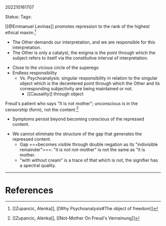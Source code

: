 202210161707

Status: 
Tags: 

[[@Emmanuel Levinas]] promotes repression to the rank of the highest ethical maxim.[^1]
* The Other demands our interpretation, and we are responsible for this interpretation.
* The Other is only a catalyst, the enigma is the point through which the subject refers to itself via the constitutive interval of interpretation.
- Close to the vicious circle of the superego
- Endless responsibility
	* Vs. Psychoanalysis: singular responsibility in relation to the singular object which is the decentered point through which the Other and its corresponding subjectivity are being maintained or not.
		* [[Causality]] through object

Freud's patient who says "It is not mother"; unconscious is in the censorship (form), not the content.[^2]
- Symptoms persist beyond becoming conscious of the repressed content.
* We cannot eliminate the structure of the gap that generates the repressed content.
	- Gap ===becomes visible through double negation as its "indivisible remainder"===: "it is not not-mother" is not the same as "it is mother.
	- "with without cream" is a trace of that which is not, the signifier has a spectral quality.

---
# References

[^1]: [[Zupancic, Alenka]], [[Why Psychoanalysis#The object of freedom]]
[^2]: [[Zupancic, Alenka]], [[Not-Mother On Freud's Verneinung]]